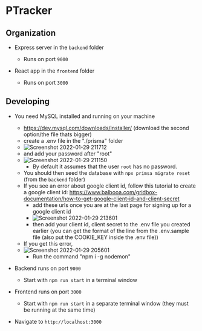 # PTracker

## Organization
- Express server in the `backend` folder
  - Runs on port `9000`

- React app in the `frontend` folder
  - Runs on port `3000`

## Developing

- You need MySQL installed and running on your machine
  -  https://dev.mysql.com/downloads/installer/ (download the second option/the file thats bigger)
  -  create a .env file in the "./prisma" folder
    -   ![Screenshot 2022-01-29 211712](https://user-images.githubusercontent.com/77702776/151687680-267e03e0-e118-498e-91a5-fa4bb64c5506.png)
    -  and add your password after "root"
  -  ![Screenshot 2022-01-29 211150](https://user-images.githubusercontent.com/77702776/151687551-8560152e-aedc-4d8e-a3dc-5c9becf17037.png)
      -  By default it assumes that the user `root` has no password.
  - You should then seed the database with `npx primsa migrate reset` (from the `backend` folder)
  - If you see an error about google client id, follow this tutorial to create a google client id: https://www.balbooa.com/gridbox-documentation/how-to-get-google-client-id-and-client-secret
    -  add these urls once you are at the last page for signing up for a google client id
    -  ![Screenshot 2022-01-29 213601](https://user-images.githubusercontent.com/77702776/151688058-0192fa9c-9c0e-48da-a177-d9cec520a9cf.png)
    - then add your client id, client secret to the .env file you created earlier (you can get the format of the line from the .env.sample file (also put the COOKIE_KEY inside the .env file))
  - If you get this error,
  - ![Screenshot 2022-01-29 205601](https://user-images.githubusercontent.com/77702776/151687597-c5bf1803-fbcc-4e61-805c-b656d8feb375.png)
    - Run the command "npm i -g nodemon"  

- Backend runs on port `9000`
  - Start with `npm run start` in a terminal window

- Frontend runs on port `3000`
  - Start with `npm run start` in a separate terminal window (they must be running at the same time)

- Navigate to `http://localhost:3000`
